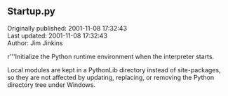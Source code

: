 ## Startup.py  
Originally published: 2001-11-08 17:32:43  
Last updated: 2001-11-08 17:32:43  
Author: Jim Jinkins  
  
r'''Initialize the Python runtime environment when the interpreter starts.

Local modules are kept in a PythonLib directory instead of site-packages,
so they are not affected by updating, replacing, or removing the Python
directory tree under Windows.